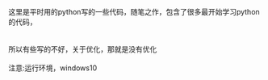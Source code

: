 这里是平时用的python写的一些代码，随笔之作，包含了很多最开始学习python的代码，<br>
<br>
<br>
所以有些写的不好，关于优化，那就是没有优化
<br>
<br>
注意:运行环境，windows10